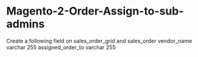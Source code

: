 # Magento-2-Order-Assign-to-sub-admins

Create a following field on sales_order_grid and sales_order
vendor_name varchar 255
assigned_order_to varchar 255
